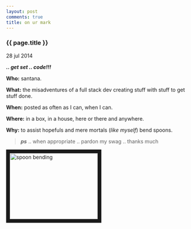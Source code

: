 ```yaml
---
layout: post
comments: true
title: on ur mark
---
```


<h3>{{ page.title }}</h3>

<p class="meta">28 jul 2014</p>

**_.. get set .. code!!!_**

**Who:** santana.

**What:** the misadventures of a full stack dev creating stuff with stuff to get stuff done.

**When:** posted as often as I can, when I can.

**Where:** in a box, in a house, here or there and anywhere.

**Why:** to assist hopefuls and mere mortals (_like myself_) bend spoons.

> **_ps_** .. when appropriate .. pardon my swag .. thanks much

<a href="http://www.youtube.com/watch?feature=player_embedded&v=7n5UBrTGdxo
" target="_blank"><img src="http://img.youtube.com/vi/7n5UBrTGdxo/0.jpg" 
alt="spoon bending" width="240" height="180" border="10" /></a>
